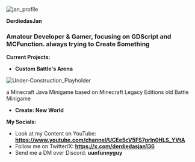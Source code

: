 
![jan_profile](https://github.com/derdiedasjan/jan.github.io/assets/108225253/71635ec5-07d9-4bb9-bced-58fe2b2080ae)

**DerdiedasJan**

<h3 align="left">Amateur Developer & Gamer, focusing on GDScript and MCFunction. always trying to Create Something</h3>

**Current Projects:**
- **Custom Battle's Arena**

![Under-Construction_Playholder](https://github.com/derdiedasjan/jan.github.io/assets/108225253/104ef7f8-a0f2-449b-87ca-b654f6708c06)

a Minecraft Java Minigame based on Minecraft Legacy Editions old Battle Minigame

- **Create: New World**

**My Socials:**
- Look at my Content on YouTube: **https://www.youtube.com/channel/UCEe5cV5FS7grIn0HLS_YVtA**
- Follow me on Twitter/X: **https://x.com/derdiedasjan136**
- Send me a DM over Discord: **uunfunnyguy**
